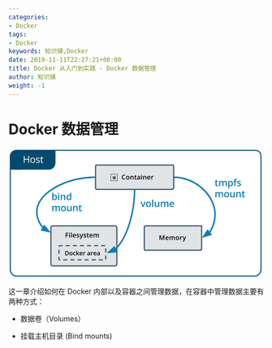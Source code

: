 ```yaml
---
categories:
- Docker
tags:
- Docker  
keywords: 知识铺,Docker
date: 2019-11-11T22:27:21+08:00
title: Docker 从入门到实践 - Docker 数据管理
author: 知识铺
weight: -1
---
```


# Docker 数据管理

![](_images/types-of-mounts.png)

这一章介绍如何在 Docker 内部以及容器之间管理数据，在容器中管理数据主要有两种方式：

* 数据卷（Volumes）

* 挂载主机目录 (Bind mounts)
